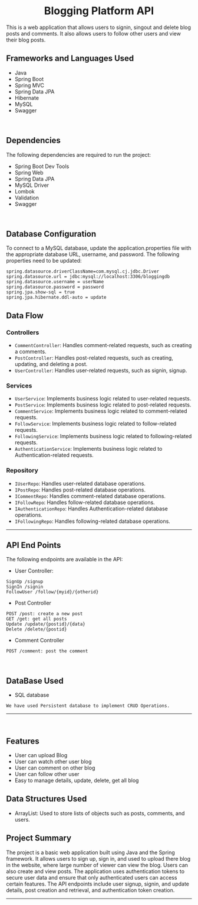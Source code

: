 <h1 align = "center"> Blogging Platform API </h1>



This is a web application that allows users to signin, singout and delete blog posts and comments. It also allows users to follow other users and view their blog posts.


## Frameworks and Languages Used

- Java
- Spring Boot
- Spring MVC
- Spring Data JPA
- Hibernate
- MySQL
- Swagger
<br>

## Dependencies
The following dependencies are required to run the project:

* Spring Boot Dev Tools
* Spring Web
* Spring Data JPA
* MySQL Driver
* Lombok
* Validation
* Swagger

<br>

## Database Configuration
To connect to a MySQL database, update the application.properties file with the appropriate database URL, username, and password. The following properties need to be updated:
```
spring.datasource.driverClassName=com.mysql.cj.jdbc.Driver
spring.datasource.url = jdbc:mysql://localhost:3306/bloggingdb
spring.datasource.username = userName
spring.datasource.password = password
spring.jpa.show-sql = true
spring.jpa.hibernate.ddl-auto = update

```


## Data Flow

### Controllers

- `CommentController`: Handles comment-related requests, such as creating a comments.
- `PostController`: Handles post-related requests, such as creating, updating, and deleting a post.
- `UserController`: Handles user-related requests, such as signin, signup.

### Services

- `UserService`: Implements business logic related to user-related requests.
- `PostService`: Implements business logic related to post-related requests.
- `CommentService`: Implements business logic related to comment-related requests.
- `FollowService`: Implements business logic related to follow-related requests.
-  `FollowingService`:  Implements business logic related to following-related requests.
- `AuthenticationService`:  Implements business logic related to Authentication-related requests.
### Repository

- `IUserRepo`: Handles user-related database operations.
- `IPostRepo`: Handles post-related database operations.
- `ICommentRepo`: Handles comment-related database operations.
- `IFollowRepo`: Handles follow-related database operations.
- `IAuthenticationRepo`: Handles Authentication-related database operations.
- `IFollowingRepo`: Handles following-related database operations.
---


## API End Points 

The following endpoints are available in the API:

* User Controller:
```
SignUp /signup
SignIn /signin
FollowUser /follow/{myid}/{otherid}
```

* Post Controller
```
POST /post: create a new post
GET /get: get all posts
Update /update/{postid}/{data}
Delete /delete/{postid}
```

* Comment Controller
```
POST /comment: post the comment
```

<br>

## DataBase Used
* SQL database
```
We have used Persistent database to implement CRUD Operations.
```
---
<br>

## Features

- User can upload Blog
- User can watch other user blog
- User can comment on other blog
- User can follow other user
- Easy to manage details, update, delete, get all blog


## Data Structures Used

- ArrayList: Used to store lists of objects such as posts, comments, and users.


## Project Summary

The project is a basic web application built using Java and the Spring framework. It allows users to sign up, sign in, and used to upload there blog in the website, where large number of viewer can view the blog. Users can also create and view posts. The application uses authentication tokens to secure user data and ensure that only authenticated users can access certain features. The API endpoints include user signup, signin, and update details, post creation and retrieval, and authentication token creation. 

    
---


